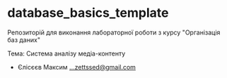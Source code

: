 # database_basics_template

Репозиторій для виконання лабораторної роботи з курсу "Організація баз даних"

Тема: Система аналізу медіа-контенту 

* Єлісєєв Максим
...zettssed@gmail.com
